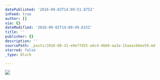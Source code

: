 ```yaml
---
datePublished: '2016-09-02T14:09:51.875Z'
inFeed: true
author: []
via: {}
dateModified: '2016-09-02T14:09:49.615Z'
title: ''
publisher: {}
description: ''
sourcePath: _posts/2016-08-31-e9e77d55-adc4-4660-aa3a-15aaacb6ee59.md
starred: false
_type: Blurb

---
```

![](https://the-grid-user-content.s3-us-west-2.amazonaws.com/b909d328-dfd0-4dfd-a7c8-dc1afc1ba8b2.jpg)